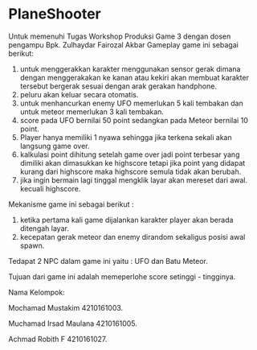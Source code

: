 # PlaneShooter
Untuk memenuhi Tugas Workshop Produksi Game 3 dengan dosen pengampu Bpk. Zulhaydar Fairozal Akbar
Gameplay game ini sebagai berikut:
1. untuk menggerakkan karakter menggunakan sensor gerak dimana dengan menggerakakan ke kanan atau kekiri akan membuat karakter tersebut bergerak sesuai dengan arak gerakan handphone.
2. peluru akan keluar secara otomatis.
3. untuk menhancurkan enemy UFO memerlukan 5 kali tembakan dan untuk meteor memerlukan 3 kali tembakan.
4. score pada UFO bernilai 50 point sedangkan pada Meteor bernilai 10 point.
5. Player hanya memiliki 1 nyawa sehingga jika terkena sekali akan langsung game over.
6. kalkulasi point dihitung setelah game over jadi point terbesar yang dimiliki akan dimasukkan ke highscore tetapi jika point yang didapat kurang dari highscore maka highscore semula tidak akan berubah.
7. jika ingin bermain lagi tinggal mengklik layar akan mereset dari awal. kecuali highscore.

Mekanisme game ini sebagai berikut :
1. ketika pertama kali game dijalankan karakter player akan berada ditengah layar.
2. kecepatan gerak meteor dan enemy dirandom sekaligus posisi awal spawn.

Tedapat 2 NPC dalam game ini yaitu :
UFO dan Batu Meteor.

Tujuan dari game ini adalah memeperlohe score setinggi - tingginya.

Nama Kelompok:

Mochamad Mustakim         4210161003.

Muchamad Irsad Maulana    4210161005.

Achmad Robith F           4210161027.

